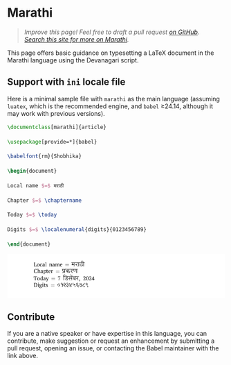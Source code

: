 # Marathi

<blockquote>
  <p><em>Improve this page! Feel free to draft a pull request <a href="https://github.com/latex3/babel/tree/docs/docs">on GitHub</a>.<br>
  <a href="https://www.google.com/search?q=site%3Alatex3.github.io%2Fbabel+Marathi">Search this site for more on Marathi</a>.</em></p>
</blockquote>

This page offers basic guidance on typesetting a LaTeX document in the
Marathi language using the Devanagari script.

## Support with `ini` locale file

Here is a minimal sample file with `marathi` as the main language
(assuming `luatex`, which is the recommended engine, and `babel` ≥24.14,
although it may work with previous versions).

```tex
\documentclass[marathi]{article}

\usepackage[provide=*]{babel}

\babelfont{rm}{Shobhika}

\begin{document}

Local name $=$ मराठी

Chapter $=$ \chaptername

Today $=$ \today

Digits $=$ \localenumeral{digits}{0123456789}

\end{document}
```

![](../media/locale-marathi.png)

## Contribute

If you are a native speaker or have expertise in this language, you can
contribute, make suggestion or request an enhancement by submitting a
pull request, opening an issue, or contacting the Babel maintainer with
the link above.